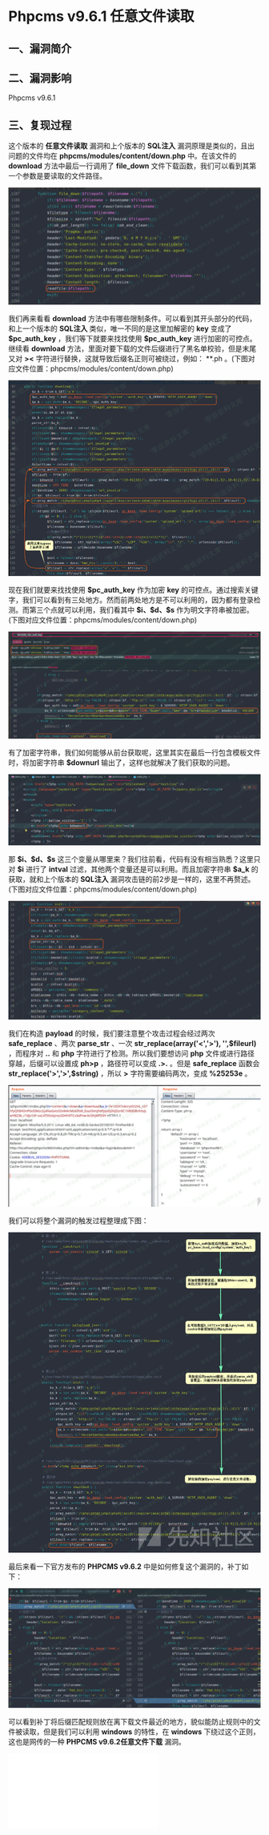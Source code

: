 Phpcms v9.6.1 任意文件读取
==========================

一、漏洞简介
------------

二、漏洞影响
------------

Phpcms v9.6.1

三、复现过程
------------

这个版本的 **任意文件读取** 漏洞和上个版本的 **SQL注入**
漏洞原理是类似的，且出问题的文件均在 **phpcms/modules/content/down.php**
中。在该文件的 **download** 方法中最后一行调用了 **file\_down**
文件下载函数，我们可以看到其第一个参数是要读取的文件路径。

![](./resource/Phpcmsv9.6.1任意文件读取/media/rId24.png)

我们再来看看 **download**
方法中有哪些限制条件。可以看到其开头部分的代码，和上一个版本的
**SQL注入** 类似，唯一不同的是这里加解密的 **key** 变成了
**\$pc\_auth\_key** ，我们等下就要来找找使用 **\$pc\_auth\_key**
进行加密的可控点。继续看 **download**
方法，里面对要下载的文件后缀进行了黑名单校验，但是末尾又对 **\>\<**
字符进行替换，这就导致后缀名正则可被绕过，例如： \*\*.ph
。(下图对应文件位置：phpcms/modules/content/down.php)

![](./resource/Phpcmsv9.6.1任意文件读取/media/rId25.png)

现在我们就要来找找使用 **\$pc\_auth\_key** 作为加密 **key**
的可控点。通过搜索关键字，我们可以看到有三处地方。然而前两处地方是不可以利用的，因为都有登录检测。而第三个点就可以利用，我们看其中
**\$i、\$d、\$s**
作为明文字符串被加密。(下图对应文件位置：phpcms/modules/content/down.php)

![](./resource/Phpcmsv9.6.1任意文件读取/media/rId26.png)

有了加密字符串，我们如何能够从前台获取呢，这里其实在最后一行包含模板文件时，将加密字符串
**\$downurl** 输出了，这样也就解决了我们获取的问题。

![](./resource/Phpcmsv9.6.1任意文件读取/media/rId27.png)

那 **\$i、\$d、\$s**
这三个变量从哪里来？我们往前看，代码有没有相当熟悉？这里只对 **\$i**
进行了 **intval** 过滤，其他两个变量还是可以利用。而且加密字符串
**\$a\_k** 的获取，就和上个版本的 **SQL注入**
漏洞攻击链的前2步是一样的，这里不再赘述。(下图对应文件位置：phpcms/modules/content/down.php)

![](./resource/Phpcmsv9.6.1任意文件读取/media/rId28.png)

我们在构造 **payload** 的时候，我们要注意整个攻击过程会经过两次
**safe\_replace** 、两次 **parse\_str** 、一次
**str\_replace(array(\'\<\',\'\>\'), \'\',\$fileurl)** ，而程序对 **..**
和 **php** 字符进行了检测。所以我们要想访问 **php**
文件或进行路径穿越，后缀可以设置成 **ph\>p** ，路径符可以变成 **.\>.**
。但是 **safe\_replace** 函数会 **str\_replace(\'\>\',\'\>\',\$string)**
，所以 **\>** 字符需要编码两次，变成 **%25253e** 。

![](./resource/Phpcmsv9.6.1任意文件读取/media/rId29.png)

我们可以将整个漏洞的触发过程整理成下图：

![](./resource/Phpcmsv9.6.1任意文件读取/media/rId30.png)

最后来看一下官方发布的 **PHPCMS v9.6.2**
中是如何修复这个漏洞的，补丁如下：

![](./resource/Phpcmsv9.6.1任意文件读取/media/rId31.png)

可以看到补丁将后缀匹配规则放在离下载文件最近的地方，貌似能防止规则中的文件被读取，但是我们可以利用
**windows** 的特性，在 **windows** 下绕过这个正则，这也是网传的一种
**PHPCMS v9.6.2任意文件下载** 漏洞。

![](./resource/Phpcmsv9.6.1任意文件读取/media/rId32.shtml)
